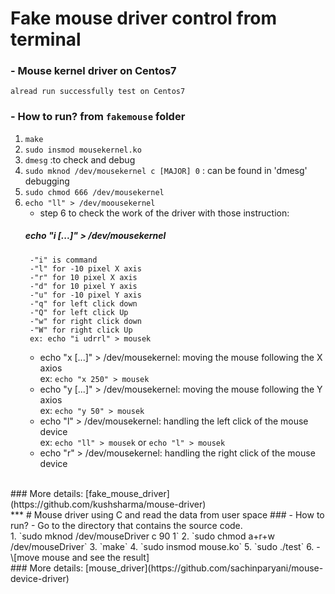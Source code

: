 # Fake mouse driver control from terminal
### - Mouse kernel driver on Centos7
	alread run successfully test on Centos7
### - How to run? from `fakemouse` folder
1. `make`
2. `sudo insmod mousekernel.ko`
3. `dmesg` 	:to check and debug
4. `sudo mknod /dev/mousekernel c [MAJOR] 0`	: can be found in 'dmesg' debugging
5. `sudo chmod 666 /dev/mousekernel`
6. `echo "ll" > /dev/moousekernel`
	- step 6 to check the work of the driver with those instruction:
	##### echo "i [...]" > /dev/mousekernel
		-"i" is command
		-"l" for -10 pixel X axis
		-"r" for 10 pixel X axis
		-"d" for 10 pixel Y axis
		-"u" for -10 pixel Y axis
		-"q" for left click down
		-"Q" for left click Up
		-"w" for right click down
		-"W" for right click Up
		ex: echo "i udrrl" > mousek
	* echo "x [...]" > /dev/mousekernel:	moving the mouse following the X axios<br/>
		ex: `echo "x 250" > mousek`
	* echo "y [...]" > /dev/mousekernel:	moving the mouse following the Y axios<br/>
		ex: `echo "y 50" > mousek`
	* echo "l" > /dev/mousekernel:	handling the left click of the mouse device<br/>
		ex: `echo "ll" > mousek` or `echo "l" > mousek`
	* echo "r" > /dev/mousekernel:	handling the right click of the mouse device<br/>
<br/>
### More details: 
[fake_mouse_driver](https://github.com/kushsharma/mouse-driver)
<br/>
***
# Mouse driver using C and read the data from user space
### - How to run?
- Go to the directory that contains the source code.<br/>
1. `sudo mknod /dev/mouseDriver c 90 1`
2. `sudo chmod a+r+w /dev/mouseDriver`
3. `make`
4. `sudo insmod mouse.ko`
5. `sudo ./test`
6. - \[move mouse and see the result] 
<br/>
### More details: 
[mouse_driver](https://github.com/sachinparyani/mouse-device-driver)
<br/>